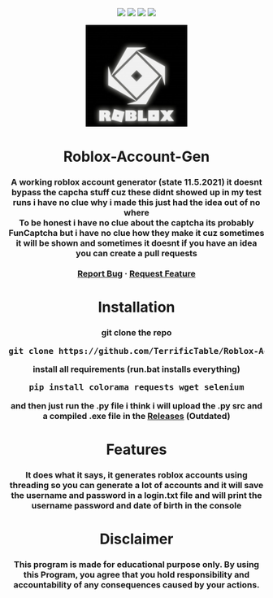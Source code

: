 <!-- ### Roblox-Account-Gen -->
<!-- ![Views](https://komarev.com/ghpvc/?username=RobloxAccountGen&label=Views&style=flat-square) -->

<p align="center">
  <img src="https://img.shields.io/github/contributors/TerrificTable/Roblox-Account-Gen.svg?style=for-the-badge"/>
  <img src="https://img.shields.io/github/forks/TerrificTable/Roblox-Account-Gen.svg?style=for-the-badge"/>
  <img src="https://img.shields.io/github/stars/TerrificTable/Roblox-Account-Gen.svg?style=for-the-badge"/>
  <img src="https://img.shields.io/github/issues/TerrificTable/Roblox-Account-Gen.svg?style=for-the-badge"/>
  <!-- <img src="https://img.shields.io/github/license/TerrificTable/Roblox-Account-Gen.svg?style=for-the-badge"/> -->
</p>

<div align="center">
    <p align="center">
        <img src="./assets/icon.png" style="width:200px;" alt="Logo"/>
    </p>
    <h1>Roblox-Account-Gen</h>
    <h3>A working roblox account generator (state 11.5.2021) it doesnt bypass the capcha stuff cuz these didnt showed up in     my test runs
        i have no clue why i made this just had the idea out of no where<br>
        To be honest i have no clue about the captcha its probably FunCaptcha but i have no clue how they make it cuz sometimes it will be shown and sometimes it doesnt if you           have an idea you can create a pull requests
    <br>
    <br>
    <a href="https://github.com/TerrificTable/Roblox-Account-Gen/issues">Report Bug</a>
    ·
    <a href="https://github.com/TerrificTable/Roblox-Account-Gen/issues">Request Feature</a>

  </h3>
</div>

<div align="center">
    <h1>Installation</h>
    <h3>git clone the repo<br>
    <pre>git clone https://github.com/TerrificTable/Roblox-Account-Gen</pre>
    install all requirements (run.bat installs everything)<br>
    <pre>pip install colorama requests wget selenium</pre>
    and then just run the .py file i think i will upload the .py src and a compiled .exe file in the <a href="https://github.com/TerrificTable/Roblox-Account-Gen/releases">Releases</a> (Outdated)</h3>

</div>

<div align="center">
    <h1>Features</h>
    <h3>It does what it says, it generates roblox accounts using threading so you can generate a lot of accounts and it will save the username and password in a login.txt file and will print the username password and date of birth in the console</h3>

</div>

<div align="center">
    <h1>Disclaimer</h>
    <h3>This program is made for educational purpose only.
    By using this Program, you agree that you hold responsibility and accountability of any consequences caused by your actions.</h3>
</div>

